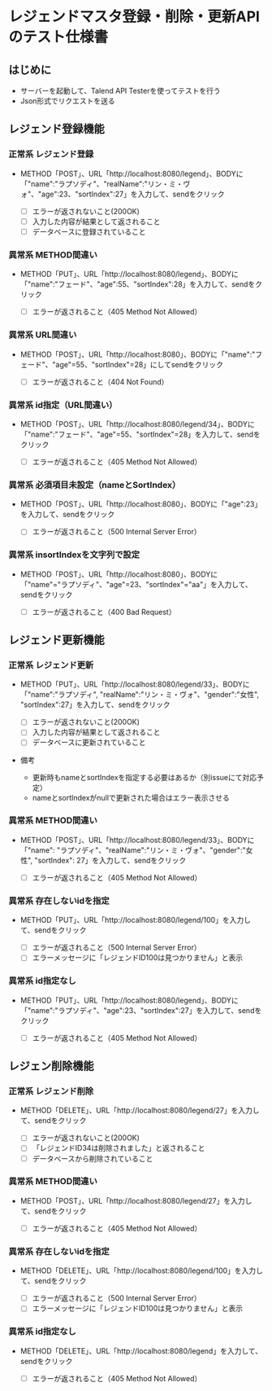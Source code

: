 # レジェンドマスタ登録・削除・更新APIのテスト仕様書
## はじめに
- サーバーを起動して、Talend API Testerを使ってテストを行う
- Json形式でリクエストを送る

## レジェンド登録機能
### 正常系 レジェンド登録
- METHOD「POST」、URL「http:\//localhost:8080\/legend」、BODYに「"name":"ラプソディ"、"realName":"リン・ミ・ヴォ"、"age":23、"sortIndex":27」を入力して、sendをクリック

   - [ ] エラーが返されないこと(200OK)
   - [ ] 入力した内容が結果として返されること
   - [ ] データベースに登録されていること  

### 異常系 METHOD間違い
- METHOD「PUT」、URL「http:\//localhost:8080/legend」、BODYに「"name":"フェード"、"age":55、"sortIndex":28」を入力して、sendをクリック

  - [ ] エラーが返されること（405 Method Not Allowed）  

### 異常系 URL間違い
- METHOD「POST」、URL「http:\//localhost:8080」、BODYに「"name":"フェード"、"age"=55、"sortIndex"=28」にしてsendをクリック

  - [ ] エラーが返されること（404 Not Found）  

### 異常系 id指定（URL間違い）
- METHOD「POST」、URL「http:\//localhost:8080/legend/34」、BODYに「"name":"フェード"、"age"=55、"sortIndex"=28」を入力して、sendをクリック

  - [ ] エラーが返されること（405 Method Not Allowed）

### 異常系 必須項目未設定（nameとSortIndex）
- METHOD「POST」、URL「http:\//localhost:8080」、BODYに「"age":23」を入力して、sendをクリック

  - [ ] エラーが返されること（500 Internal Server Error）  

### 異常系 insortIndexを文字列で設定
- METHOD「POST」、URL「http:\//localhost:8080」、BODYに「"name"="ラプソディ"、"age"=23、"sortIndex"="aa"」を入力して、sendをクリック

  - [ ] エラーが返されること（400 Bad Request）  

## レジェンド更新機能
### 正常系 レジェンド更新
- METHOD「PUT」、URL「http:\//localhost:8080/legend/33」、BODYに「"name":"ラプソディ", "realName":"リン・ミ・ヴォ"、"gender":"女性", "sortIndex":27」を入力して、sendをクリック

  - [ ] エラーが返されないこと(200OK)
  - [ ] 入力した内容が結果として返されること
  - [ ] データベースに更新されていること  

 - 備考
   - 更新時もnameとsortIndexを指定する必要はあるか（別issueにて対応予定）  
   - nameとsortIndexがnullで更新された場合はエラー表示させる

### 異常系 METHOD間違い
- METHOD「POST」、URL「http:\//localhost:8080/legend/33」、BODYに「"name": "ラプソディ"、"realName":"リン・ミ・ヴォ"、"gender":"女性", "sortIndex": 27」を入力して、sendをクリック

  - [ ] エラーが返されること（405 Method Not Allowed）  

### 異常系 存在しないidを指定
- METHOD「PUT」、URL「http:\//localhost:8080/legend/100」を入力して、sendをクリック

  - [ ] エラーが返されること（500 Internal Server Error）
  - [ ] エラーメッセージに「レジェンドID100は見つかりません」と表示  

### 異常系 id指定なし
- METHOD「PUT」、URL「http:\//localhost:8080/legend」、BODYに「"name":"ラプソディ"、"age":23、"sortIndex":27」を入力して、sendをクリック

  - [ ] エラーが返されること（405 Method Not Allowed）  

## レジェン削除機能
### 正常系 レジェンド削除
- METHOD「DELETE」、URL「http:\//localhost:8080/legend/27」を入力して、sendをクリック

  - [ ] エラーが返されないこと(200OK)
  - [ ] 「レジェンドID34は削除されました」と返されること
  - [ ] データベースから削除されていること  

### 異常系 METHOD間違い
- METHOD「POST」、URL「http:\//localhost:8080/legend/27」を入力して、sendをクリック

  - [ ] エラーが返されること（405 Method Not Allowed）  

### 異常系 存在しないidを指定
- METHOD「DELETE」、URL「http:\//localhost:8080/legend/100」を入力して、sendをクリック

  - [ ] エラーが返されること（500 Internal Server Error）
  - [ ] エラーメッセージに「レジェンドID100は見つかりません」と表示  

### 異常系 id指定なし
- METHOD「DELETE」、URL「http:\//localhost:8080/legend」を入力して、sendをクリック

  - [ ] エラーが返されること（405 Method Not Allowed）
